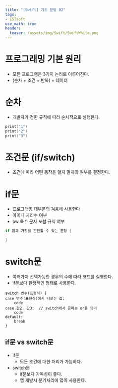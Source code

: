 ```yaml
---
title: "[Swift] 기초 문법 02"
tags: 
- ESTsoft
use_math: true
header: 
  teaser: /assets/img/Swift/SwiftWhite.png
---
```


# 프로그래밍 기본 원리
- 모든 프로그램은 3가지 논리로 이루어진다.
- (순차 + 조건 + 반복) + 데이터

# 순차
- 개발자가 정한 규칙에 따라 순차적으로 실행한다.
```swift
print("1")
print("2")
print("3")
```

# 조건문 (if/switch)
- 조건에 따라 어떤 동작을 할지 말지의 여부를 결정한다.

# if문
- 프로그래밍 대부분의 겨웅에 사용한다
- 아이디 자리수 여부
- pw 특수 문자 포함 규칙 여부
```swift
if 참과 거짓을 판단할 수 있는 문장 {
    
}
```

# switch문
- 여러가지 선택가능한 경우의 수에 따라 코드를 실행한다.
- if문보다 한정적인 형태로 사용한다.
```switch
switch 변수(표현식) {
case 변수(표현식)에서 나오는 값:
    code
case 값2, 값3:  // switch에서 콤마는 or을 의미
    code
default:
    break
}
```

## if문 vs switch문
- if문
    - 모든 조건에 대한 처리가 가능하다.
- switch문
    - if문보다 가독성이 좋다.
    - 앱 개발시 분기처리에 많이 사용한다.
